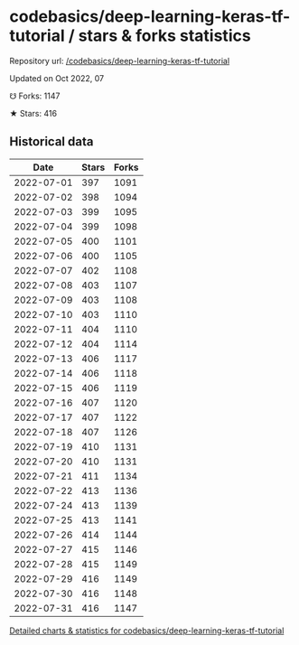 # codebasics/deep-learning-keras-tf-tutorial / stars & forks statistics

Repository url: [/codebasics/deep-learning-keras-tf-tutorial](https://github.com/codebasics/deep-learning-keras-tf-tutorial)

Updated on Oct 2022, 07

☋ Forks: 1147

★ Stars: 416

## Historical data
| Date | Stars | Forks |
|------|-------|-------|
| 2022-07-01 | 397 | 1091 | 
| 2022-07-02 | 398 | 1094 | 
| 2022-07-03 | 399 | 1095 | 
| 2022-07-04 | 399 | 1098 | 
| 2022-07-05 | 400 | 1101 | 
| 2022-07-06 | 400 | 1105 | 
| 2022-07-07 | 402 | 1108 | 
| 2022-07-08 | 403 | 1107 | 
| 2022-07-09 | 403 | 1108 | 
| 2022-07-10 | 403 | 1110 | 
| 2022-07-11 | 404 | 1110 | 
| 2022-07-12 | 404 | 1114 | 
| 2022-07-13 | 406 | 1117 | 
| 2022-07-14 | 406 | 1118 | 
| 2022-07-15 | 406 | 1119 | 
| 2022-07-16 | 407 | 1120 | 
| 2022-07-17 | 407 | 1122 | 
| 2022-07-18 | 407 | 1126 | 
| 2022-07-19 | 410 | 1131 | 
| 2022-07-20 | 410 | 1131 | 
| 2022-07-21 | 411 | 1134 | 
| 2022-07-22 | 413 | 1136 | 
| 2022-07-24 | 413 | 1139 | 
| 2022-07-25 | 413 | 1141 | 
| 2022-07-26 | 414 | 1144 | 
| 2022-07-27 | 415 | 1146 | 
| 2022-07-28 | 415 | 1149 | 
| 2022-07-29 | 416 | 1149 | 
| 2022-07-30 | 416 | 1148 | 
| 2022-07-31 | 416 | 1147 | 


[Detailed charts & statistics for codebasics/deep-learning-keras-tf-tutorial](https://reviewgithub.com/rep/codebasics/deep-learning-keras-tf-tutorial)
